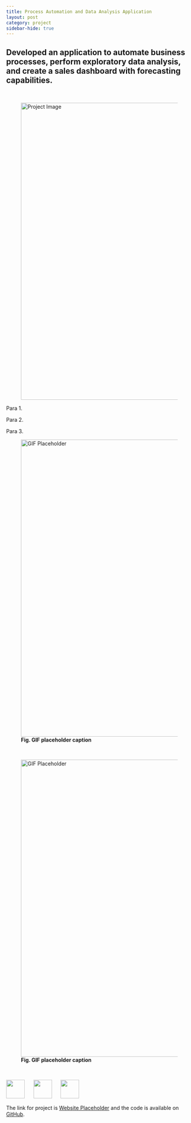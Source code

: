 ```yaml
---
title: Process Automation and Data Analysis Application
layout: post
category: project
sidebar-hide: true
---
```


## Developed an application to automate business processes, perform exploratory data analysis, and create a sales dashboard with forecasting capabilities. 

<br>

<figure>
	<img src="{{ 'assets/images/image-placeholder.jpg' | relative_url }}" alt="Project Image"  width="800" />
</figure>

Para 1.

Para 2.

Para 3.

<figure>
	<img src="https://media.giphy.com/media/l0ExdMHUDKteztyfe/giphy.gif" alt="GIF Placeholder"  width="800" />
	<figcaption><b>Fig. GIF placeholder caption</b></figcaption>
</figure>

<br>

<figure>
	<img src="https://media.giphy.com/media/l41lFw057lAJQMwg0/giphy.gif" alt="GIF Placeholder"  width="800" />
	<figcaption><b>Fig. GIF placeholder caption</b></figcaption>
</figure>

<br>

<p float="left">
  <img src="https://raw.githubusercontent.com/FortAwesome/Font-Awesome/6.x/svgs/brands/github.svg" width="50" height="50">
  &nbsp;&nbsp;&nbsp;&nbsp;
  <img src="https://raw.githubusercontent.com/FortAwesome/Font-Awesome/6.x/svgs/solid/earth-europe.svg" width="50" height="50">
  &nbsp;&nbsp;&nbsp;&nbsp;
  <img src="https://raw.githubusercontent.com/FortAwesome/Font-Awesome/6.x/svgs/brands/js.svg" width="50" height="50">
</p>

The link for project is [Website Placeholder](#) and the code is available on [GitHub](#).
